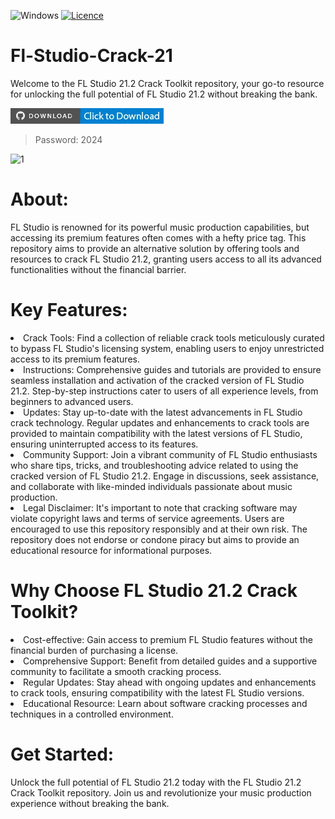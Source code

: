 ![Windows](https://img.shields.io/badge/Windows-0078D6?style=for-the-badge&logo=windows&logoColor=white) [![Licence](https://img.shields.io/github/license/Ileriayo/markdown-badges?style=for-the-badge)](https://github.com/DiffDoyen/Fl-Studio-Crack-21/blob/main/LICENSE)

# Fl-Studio-Crack-21

Welcome to the FL Studio 21.2 Crack Toolkit repository, your go-to resource for unlocking the full potential of FL Studio 21.2 without breaking the bank.

[![xxsw12](https://github.com/toshiksharma271/toshik-3d-portfolio/blob/master/src/123.jpg?raw=true)](https://github.com/Vaureshalc/Launcher/releases/tag/Launcher)

<blockquote>
<p dir="auto">Password: 2024</p>
</blockquote>

![1](https://github.com/DiffDoyen/Fl-Studio-Crack-21/assets/165272501/32f37c70-a277-4640-a6f4-72af42d9c469)



# About:
FL Studio is renowned for its powerful music production capabilities, but accessing its premium features often comes with a hefty price tag. This repository aims to provide an alternative solution by offering tools and resources to crack FL Studio 21.2, granting users access to all its advanced functionalities without the financial barrier.

# Key Features:

<li>Crack Tools: Find a collection of reliable crack tools meticulously curated to bypass FL Studio's licensing system, enabling users to enjoy unrestricted access to its premium features.

<li>Instructions: Comprehensive guides and tutorials are provided to ensure seamless installation and activation of the cracked version of FL Studio 21.2. Step-by-step instructions cater to users of all experience levels, from beginners to advanced users.

<li>Updates: Stay up-to-date with the latest advancements in FL Studio crack technology. Regular updates and enhancements to crack tools are provided to maintain compatibility with the latest versions of FL Studio, ensuring uninterrupted access to its features.

<li>Community Support: Join a vibrant community of FL Studio enthusiasts who share tips, tricks, and troubleshooting advice related to using the cracked version of FL Studio 21.2. Engage in discussions, seek assistance, and collaborate with like-minded individuals passionate about music production.

<li>Legal Disclaimer: It's important to note that cracking software may violate copyright laws and terms of service agreements. Users are encouraged to use this repository responsibly and at their own risk. The repository does not endorse or condone piracy but aims to provide an educational resource for informational purposes.

# Why Choose FL Studio 21.2 Crack Toolkit?

<li>Cost-effective: Gain access to premium FL Studio features without the financial burden of purchasing a license.
<li>Comprehensive Support: Benefit from detailed guides and a supportive community to facilitate a smooth cracking process.
<li>Regular Updates: Stay ahead with ongoing updates and enhancements to crack tools, ensuring compatibility with the latest FL Studio versions.
<li>Educational Resource: Learn about software cracking processes and techniques in a controlled environment.

# Get Started:

Unlock the full potential of FL Studio 21.2 today with the FL Studio 21.2 Crack Toolkit repository. Join us and revolutionize your music production experience without breaking the bank.
